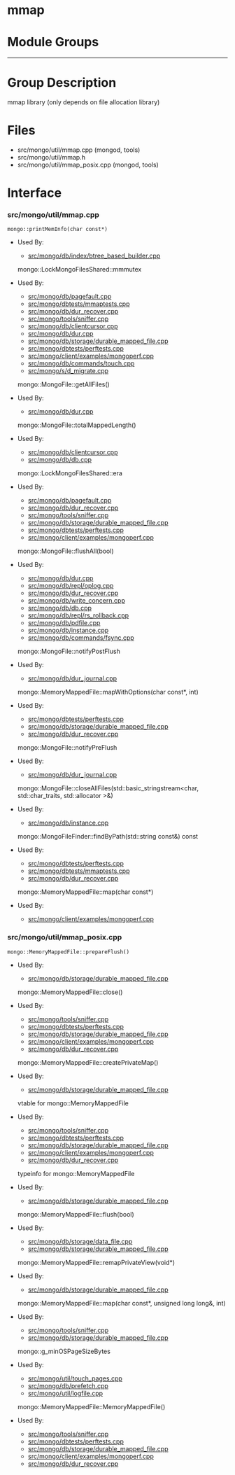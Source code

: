 # mmap

# Module Groups

-------------

# Group Description
mmap library (only depends on file allocation library)

# Files
- src/mongo/util/mmap.cpp   (mongod, tools)
- src/mongo/util/mmap.h
- src/mongo/util/mmap\_posix.cpp   (mongod, tools)

# Interface

### src/mongo/util/mmap.cpp

    mongo::printMemInfo(char const*)

- Used By:

    - [src/mongo/db/index/btree\_based\_builder.cpp](../indexing)

    mongo::LockMongoFilesShared::mmmutex

- Used By:

    - [src/mongo/db/pagefault.cpp](../page\_fault\_utilities)
    - [src/mongo/dbtests/mmaptests.cpp](../unit\_tests)
    - [src/mongo/db/dur\_recover.cpp](../journaling)
    - [src/mongo/tools/sniffer.cpp](../tools)
    - [src/mongo/db/clientcursor.cpp](../client\_and\_operation\_tracking)
    - [src/mongo/db/dur.cpp](../journaling)
    - [src/mongo/db/storage/durable\_mapped\_file.cpp](../journaling)
    - [src/mongo/dbtests/perftests.cpp](../unit\_tests)
    - [src/mongo/client/examples/mongoperf.cpp](../cpp\_client\_driver)
    - [src/mongo/db/commands/touch.cpp](../database\_commands)
    - [src/mongo/s/d\_migrate.cpp](../sharding)

    mongo::MongoFile::getAllFiles()

- Used By:

    - [src/mongo/db/dur.cpp](../journaling)

    mongo::MongoFile::totalMappedLength()

- Used By:

    - [src/mongo/db/clientcursor.cpp](../client\_and\_operation\_tracking)
    - [src/mongo/db/db.cpp](../mongos\_and\_mongod\_mains)

    mongo::LockMongoFilesShared::era

- Used By:

    - [src/mongo/db/pagefault.cpp](../page\_fault\_utilities)
    - [src/mongo/db/dur\_recover.cpp](../journaling)
    - [src/mongo/tools/sniffer.cpp](../tools)
    - [src/mongo/db/storage/durable\_mapped\_file.cpp](../journaling)
    - [src/mongo/dbtests/perftests.cpp](../unit\_tests)
    - [src/mongo/client/examples/mongoperf.cpp](../cpp\_client\_driver)

    mongo::MongoFile::flushAll(bool)

- Used By:

    - [src/mongo/db/dur.cpp](../journaling)
    - [src/mongo/db/repl/oplog.cpp](../replication)
    - [src/mongo/db/dur\_recover.cpp](../journaling)
    - [src/mongo/db/write\_concern.cpp](../replication)
    - [src/mongo/db/db.cpp](../mongos\_and\_mongod\_mains)
    - [src/mongo/db/repl/rs\_rollback.cpp](../replication)
    - [src/mongo/db/pdfile.cpp](../storage\_layer\_structure)
    - [src/mongo/db/instance.cpp](../storage\_layer\_structure)
    - [src/mongo/db/commands/fsync.cpp](../database\_commands)

    mongo::MongoFile::notifyPostFlush

- Used By:

    - [src/mongo/db/dur\_journal.cpp](../journaling)

    mongo::MemoryMappedFile::mapWithOptions(char const*, int)

- Used By:

    - [src/mongo/dbtests/perftests.cpp](../unit\_tests)
    - [src/mongo/db/storage/durable\_mapped\_file.cpp](../journaling)
    - [src/mongo/db/dur\_recover.cpp](../journaling)

    mongo::MongoFile::notifyPreFlush

- Used By:

    - [src/mongo/db/dur\_journal.cpp](../journaling)

    mongo::MongoFile::closeAllFiles(std::basic_stringstream<char, std::char_traits<char>, std::allocator<char> >&)

- Used By:

    - [src/mongo/db/instance.cpp](../storage\_layer\_structure)

    mongo::MongoFileFinder::findByPath(std::string const&) const

- Used By:

    - [src/mongo/dbtests/perftests.cpp](../unit\_tests)
    - [src/mongo/dbtests/mmaptests.cpp](../unit\_tests)
    - [src/mongo/db/dur\_recover.cpp](../journaling)

    mongo::MemoryMappedFile::map(char const*)

- Used By:

    - [src/mongo/client/examples/mongoperf.cpp](../cpp\_client\_driver)

### src/mongo/util/mmap\_posix.cpp

    mongo::MemoryMappedFile::prepareFlush()

- Used By:

    - [src/mongo/db/storage/durable\_mapped\_file.cpp](../journaling)

    mongo::MemoryMappedFile::close()

- Used By:

    - [src/mongo/tools/sniffer.cpp](../tools)
    - [src/mongo/dbtests/perftests.cpp](../unit\_tests)
    - [src/mongo/db/storage/durable\_mapped\_file.cpp](../journaling)
    - [src/mongo/client/examples/mongoperf.cpp](../cpp\_client\_driver)
    - [src/mongo/db/dur\_recover.cpp](../journaling)

    mongo::MemoryMappedFile::createPrivateMap()

- Used By:

    - [src/mongo/db/storage/durable\_mapped\_file.cpp](../journaling)

    vtable for mongo::MemoryMappedFile

- Used By:

    - [src/mongo/tools/sniffer.cpp](../tools)
    - [src/mongo/dbtests/perftests.cpp](../unit\_tests)
    - [src/mongo/db/storage/durable\_mapped\_file.cpp](../journaling)
    - [src/mongo/client/examples/mongoperf.cpp](../cpp\_client\_driver)
    - [src/mongo/db/dur\_recover.cpp](../journaling)

    typeinfo for mongo::MemoryMappedFile

- Used By:

    - [src/mongo/db/storage/durable\_mapped\_file.cpp](../journaling)

    mongo::MemoryMappedFile::flush(bool)

- Used By:

    - [src/mongo/db/storage/data\_file.cpp](../mmap\_file\_interface)
    - [src/mongo/db/storage/durable\_mapped\_file.cpp](../journaling)

    mongo::MemoryMappedFile::remapPrivateView(void*)

- Used By:

    - [src/mongo/db/storage/durable\_mapped\_file.cpp](../journaling)

    mongo::MemoryMappedFile::map(char const*, unsigned long long&, int)

- Used By:

    - [src/mongo/tools/sniffer.cpp](../tools)
    - [src/mongo/db/storage/durable\_mapped\_file.cpp](../journaling)

    mongo::g_minOSPageSizeBytes

- Used By:

    - [src/mongo/util/touch\_pages.cpp](../utilities)
    - [src/mongo/db/prefetch.cpp](../page\_fault\_utilities)
    - [src/mongo/util/logfile.cpp](../journaling)

    mongo::MemoryMappedFile::MemoryMappedFile()

- Used By:

    - [src/mongo/tools/sniffer.cpp](../tools)
    - [src/mongo/dbtests/perftests.cpp](../unit\_tests)
    - [src/mongo/db/storage/durable\_mapped\_file.cpp](../journaling)
    - [src/mongo/client/examples/mongoperf.cpp](../cpp\_client\_driver)
    - [src/mongo/db/dur\_recover.cpp](../journaling)
